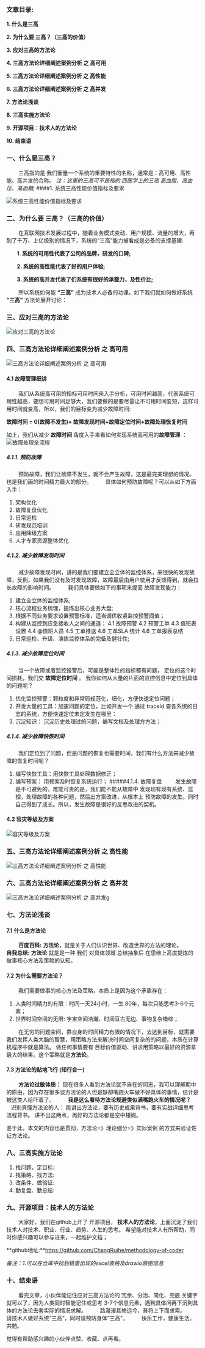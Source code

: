 ### 文章目录:
**1. 什么是三高**

**2. 为什么要 三高？（三高的价值）**

**3. 应对三高的方法论**

**4. 三高方法论详细阐述案例分析 之 高可用**

**5. 三高方法论详细阐述案例分析 之 高性能**

**6.  三高方法论详细阐述案例分析 之 高并发**

**7. 方法论浅谈**

**8. 三高实施方法论**

**9. 开源项目：技术人的方法论**

**10. 结束语**


### 一、什么是三高？
&nbsp; &nbsp; &nbsp; &nbsp; 三高指的是  我们衡量一个系统的重要特性的名称，通常是：高可用、高性能、高并发的合称。
*注：这里的三高可不是指的 西医学上的三高 高血脂、高血压、高血糖;*
####1. 系统三高性能价值指标及要求

![系统三高性能价值指标及要求](https://upload-images.jianshu.io/upload_images/4123569-7c19fb4b19718806.png?imageMogr2/auto-orient/strip%7CimageView2/2/w/1240)


### 二、为什么要 三高？（三高的价值）
&nbsp; &nbsp; &nbsp; &nbsp; 在互联网技术发展过程中，随着业务模式变动、用户规模、流量的增大，再到了千万、上亿级别的情况下，系统的“三高”能力被看成是必备的支撑基建:

&nbsp; &nbsp; &nbsp; &nbsp;**1. 系统的可用性代表了公司的品牌，研发的口碑;**

&nbsp; &nbsp; &nbsp; &nbsp;**2. 系统的高性能代表了好的用户体验;**

&nbsp; &nbsp; &nbsp; &nbsp;**3. 系统的高并发代表了们系统有很好的承载力，及性价比;**

&nbsp; &nbsp; &nbsp; &nbsp; 所以系统如何能 **“三高”** 成为技术人必备的功课。如下我们就如何做好系统 **“三高”** 方法论展开讨论：

### 三、应对三高的方法论
![应对三高的方法论](https://upload-images.jianshu.io/upload_images/4123569-05c7e5ced68a37f1.png?imageMogr2/auto-orient/strip%7CimageView2/2/w/1240)

### 四、三高方法论详细阐述案例分析 之 高可用
![三高方法论详细阐述案例分析 之 高可用](https://upload-images.jianshu.io/upload_images/4123569-18b29a82d4e9c3e8.png?imageMogr2/auto-orient/strip%7CimageView2/2/w/1240)


#### 4.1 故障管理细讲
&nbsp; &nbsp; &nbsp; &nbsp; 我们从系统高可用的指标可用时间来入手分析，可用时间越高，代表系统可用性越高，要想可用时间足够大，我们要做的是要尽量让不可用时间变短，这样可用时间就变高，所以，我们的目标变为减少故障时间:
&nbsp; &nbsp; &nbsp; &nbsp; 

**故障时间 = 0(故障不发生)+ 故障发现时间+故障定位时间+故障处理恢复时间**


如上，我们从减少 **故障时间** 角度入手来看如何实现系统高可用的**故障管理** ：
![故障处理全流程](https://upload-images.jianshu.io/upload_images/4123569-8f8f4ee483fd71ba.png?imageMogr2/auto-orient/strip%7CimageView2/2/w/1240)



##### 4.1.1. 预防故障
&nbsp; &nbsp; &nbsp; &nbsp; 预防故障，我们让故障不发生，就不会产生故障，这是最完美理想的情况。也是我们画的时间精力最大的部分。
&nbsp; &nbsp; &nbsp; &nbsp; 具体如何预防故障呢？可以从如下方面入手：
1. 架构优化 
2.  故障复盘优化 
3. 日常巡检 
4. 研发规范培训 
5. 应用降级方案
6. 人才专家资源整体优化
##### 4.1.2. 减少故障发现时间
&nbsp; &nbsp; &nbsp; &nbsp; 减少故障发现时间，讲的是我们要建立全立体的监控体系，来很快的发现故障，反例，如果我们没有及时发现故障，故障最后由用户使用才反馈得到，就会拉长故障的影响时间。
&nbsp; &nbsp; &nbsp; &nbsp; 我们具体要做如下的事项来提高 故障发现能力：
1. 建立全立体的监控体系;
2. 核心流程业务梳理，提炼出核心业务大盘;
3. 根据不同业务要求设置预警标准，适当调优收紧监控预警阈值；
4. 构建从监控到应急接收人之间的通道：
  4.1 故障预警
  4.2 预警工单
  4.3 值班表设置
  4.4 @值班人员
  4.5 工单推送
  4.6 工单SLA 统计
  4.6 工单报表总结
4. 日常巡检、升级、演练监控体系的完备及健壮性; 

##### 4.1.3. 减少故障定位时间
&nbsp; &nbsp; &nbsp; &nbsp;  当一个故障或者监控报警后，可能是整体性的指标都有问题， 定位的这个时间损耗，我们交 **故障定位时间**  。  我你如何从大量的片面的监控信息中定位到具体的问题呢？
1. 优化监控预警：颗粒度和异常码规范化，细化，方便快速定位问题；
2. 开发大量的工具：加速问题的定位，比如开发一个 通过 traceId 查各系统的日志的系统，方便快速定位未定发生在哪里：
3. 沉淀知识：  沉淀历史处理过的问题，编写文档及处理方方法；
   
##### 4.1.4. 减少故障快恢时间
&nbsp; &nbsp; &nbsp; &nbsp; 我们定位到了问题，但是问题的恢复也需要时间，我们有什么方法来减少故障的恢复时间呢？
1. 编写快恢工具：用快恢工具处理数据修正；
2. 编写预案： 用预案及时恢复系统运行；
#####4.1.4. 故障复盘
&nbsp; &nbsp; &nbsp; &nbsp; 发生故障是不可避免的，难能可贵的是，我们能不能从故障中 发现现有现有系统、监控，处理故障的各种问题，然后出方案改进，从根本上 预防故障的发生。同时自己得到了成长。所以，发生故障是很好的反思改进的契机。



#### 4.2 容灾等级及方案
![容灾等级及方案](https://upload-images.jianshu.io/upload_images/4123569-6a6c36fb78e4b741.png?imageMogr2/auto-orient/strip%7CimageView2/2/w/1240)

### 五、三高方法论详细阐述案例分析 之 高性能

![三高方法论详细阐述案例分析 之 高性能](https://upload-images.jianshu.io/upload_images/4123569-9074de3cb663acaf.png?imageMogr2/auto-orient/strip%7CimageView2/2/w/1240)


### 六、三高方法论详细阐述案例分析 之 高并发
![三高方法论详细阐述案例分析 之 高并发g](https://upload-images.jianshu.io/upload_images/4123569-bbe24910373a3602.png?imageMogr2/auto-orient/strip%7CimageView2/2/w/1240)

### 七、方法论浅谈
#### 7.1 什么是方法论
&nbsp; &nbsp; &nbsp; &nbsp;  **百度百科:**  **方法论**，就是关于人们认识世界、改造世界的方法的理论。
&nbsp; &nbsp; &nbsp; &nbsp;  **自我总结:** **方法论** 就是是一种 我们 对具体领域 总结抽象后 在思维上高度提炼的做事核心方法及策略的认知。 
#### 7.2 为什么需要方法论？
&nbsp; &nbsp; &nbsp; &nbsp; 我们需要做事的核心方法及策略，本质上是因为这个矛盾存在：
1. 人类时间精力的有限：时间一天24小时，一生 80年，每次只能思考3-6个元素；
2. 世界时间空间的无限: 宇宙空间浩瀚、时间亘古无边、事物复杂错综；

&nbsp; &nbsp; &nbsp; &nbsp; 在无穷的问题空间，靠自身的时间精力有限的情况下，去达到目标，就需要我们发挥人类大脑的智慧，用策略方法来解决时间空间复杂的的问题，本质在计算机程序中就是算法。
做任何事情要有 目标价值驱动、讲求用策略以最好的资源拿最大的结果。这个策略就是**方法论**。
#### 7.3 方法论的贴地飞行 (知行合一)

&nbsp; &nbsp; &nbsp; &nbsp; **方法论过敏体质：** 现在很多人看到方法论就不自在的同志，我可以理解期中的原由，因为存在很多谈方法论的人但是缺却嘴跑火车做不好具体的事情，估计是被这类人给吓着了。
&nbsp; &nbsp; &nbsp; &nbsp; **我是这么看待方法论规避类似满嘴跑火车的情况呢？**
&nbsp; &nbsp; &nbsp; &nbsp;识别真懂方法论的人： 能讲出方法论，要有历史成果背书，要有实战详细思考流程背书。 讲不出这两点，再好的方法论都是空中楼阁。

鉴于此，本文的内容也是贯彻，方法论=》理论细分=》实际案例  的方式来验证佐证方法论。

### 八、三高实施方法论
1. 找问题，定目标:
2. 找策略、找方法:
3. 改条件、做验证:
4. 勤复盘、勤总结:


### 九、开源项目：技术人的方法论
&nbsp; &nbsp; &nbsp; &nbsp; 大家好，我们在github上开了 开源项目， **技术人的方法论**，上面沉淀了我们技术人对技术、职业、行业、趋势、人生的思考。 希望能对技术人有所帮助，同时你感兴趣可以参与进来，一起维护文档；

**github地址:**https://github.com/ChangRuihe/methodology-of-coder

*备注：1.可以在仓库中找到稳重出现的excel表格及drawio原图信息*

### 十、结束语

&nbsp; &nbsp; &nbsp; &nbsp; 看完文章，小伙伴能记住应对三高方法论的 冗余、分治、简化、兜底 关键字 就可以了，因为人类同时智能记住或思考 3-7个信息元素，遇到具体问再下沉到具体的方法论去套实际的情况求解。
&nbsp; &nbsp; &nbsp; &nbsp; 路漫漫其修远兮，吾将上下而求索。
&nbsp; &nbsp; &nbsp; &nbsp; 请技术人做好系统“三高”，同时请预防身体“三高”。 
&nbsp; &nbsp; &nbsp; &nbsp; 快乐工作，健康生活。共勉。

觉得有帮助感兴趣的小伙伴点赞、收藏、点再看。

